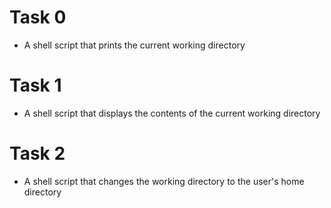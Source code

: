 # Task 0
* A shell script that prints the current working directory
# Task 1
* A shell script that displays the contents of the current working directory
# Task 2
* A shell script that changes the working directory to the user's home directory
